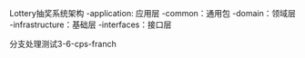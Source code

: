Lottery抽奖系统架构
-application: 应用层
-common：通用包
-domain：领域层
-infrastructure：基础层
-interfaces：接口层

分支处理测试3-6-cps-franch